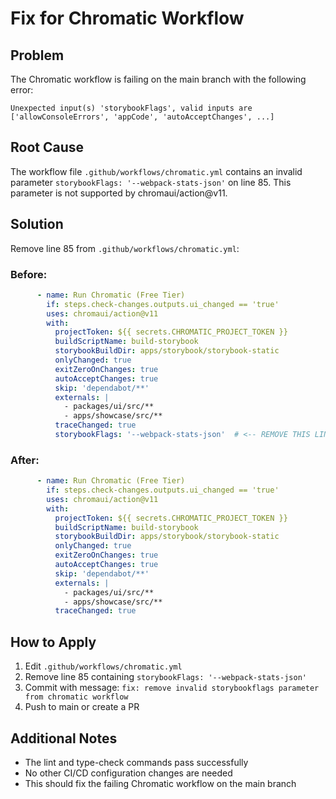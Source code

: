 # Fix for Chromatic Workflow

## Problem
The Chromatic workflow is failing on the main branch with the following error:
```
Unexpected input(s) 'storybookFlags', valid inputs are ['allowConsoleErrors', 'appCode', 'autoAcceptChanges', ...]
```

## Root Cause
The workflow file `.github/workflows/chromatic.yml` contains an invalid parameter `storybookFlags: '--webpack-stats-json'` on line 85. This parameter is not supported by chromaui/action@v11.

## Solution
Remove line 85 from `.github/workflows/chromatic.yml`:

### Before:
```yaml
      - name: Run Chromatic (Free Tier)
        if: steps.check-changes.outputs.ui_changed == 'true'
        uses: chromaui/action@v11
        with:
          projectToken: ${{ secrets.CHROMATIC_PROJECT_TOKEN }}
          buildScriptName: build-storybook
          storybookBuildDir: apps/storybook/storybook-static
          onlyChanged: true
          exitZeroOnChanges: true
          autoAcceptChanges: true
          skip: 'dependabot/**'
          externals: |
            - packages/ui/src/**
            - apps/showcase/src/**
          traceChanged: true
          storybookFlags: '--webpack-stats-json'  # <-- REMOVE THIS LINE
```

### After:
```yaml
      - name: Run Chromatic (Free Tier)
        if: steps.check-changes.outputs.ui_changed == 'true'
        uses: chromaui/action@v11
        with:
          projectToken: ${{ secrets.CHROMATIC_PROJECT_TOKEN }}
          buildScriptName: build-storybook
          storybookBuildDir: apps/storybook/storybook-static
          onlyChanged: true
          exitZeroOnChanges: true
          autoAcceptChanges: true
          skip: 'dependabot/**'
          externals: |
            - packages/ui/src/**
            - apps/showcase/src/**
          traceChanged: true
```

## How to Apply
1. Edit `.github/workflows/chromatic.yml`
2. Remove line 85 containing `storybookFlags: '--webpack-stats-json'`
3. Commit with message: `fix: remove invalid storybookflags parameter from chromatic workflow`
4. Push to main or create a PR

## Additional Notes
- The lint and type-check commands pass successfully
- No other CI/CD configuration changes are needed
- This should fix the failing Chromatic workflow on the main branch